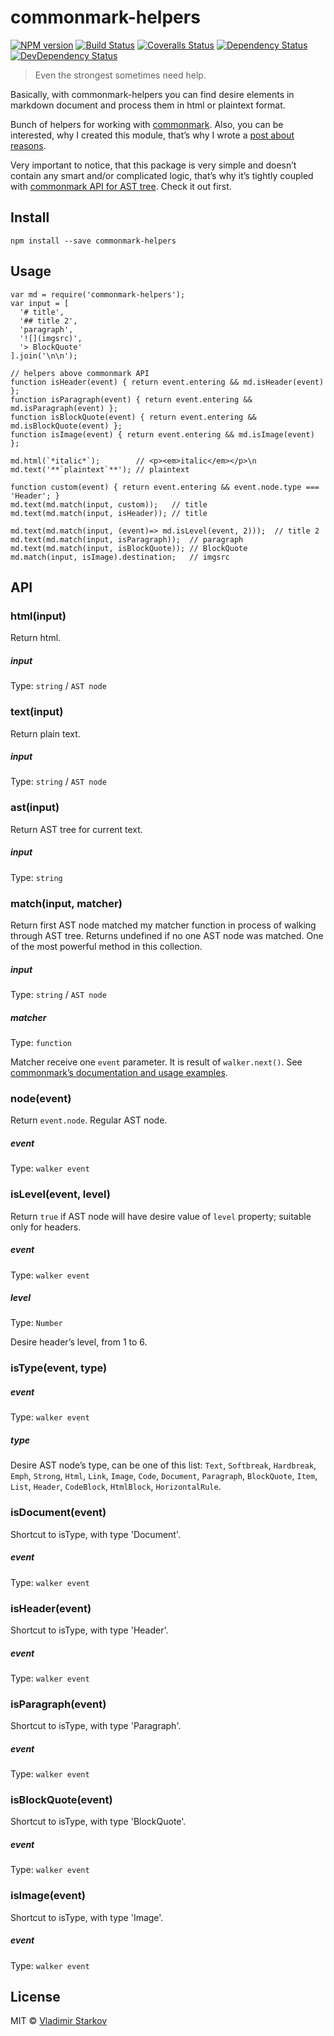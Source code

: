 # commonmark-helpers

[![NPM version][npm-image]][npm-url]
[![Build Status][travis-image]][travis-url]
[![Coveralls Status][coveralls-image]][coveralls-url]
[![Dependency Status][depstat-image]][depstat-url]
[![DevDependency Status][depstat-dev-image]][depstat-dev-url]

> Even the strongest sometimes need help.

Basically, with commonmark-helpers you can find desire elements in markdown document
and process them in html or plaintext format.

Bunch of helpers for working with [commonmark][commonmark-readme]. Also, you can be interested,
why I created this module, that’s why I wrote a [post about reasons](https://iamstarkov.com/commonmark-helpers-release/).

Very important to notice, that this package is very simple and doesn’t contain
any smart and/or complicated logic, that’s why it’s tightly coupled with
[commonmark API for AST tree][commonmark-readme]. Check it out first.

[commonmark-readme]: https://github.com/jgm/commonmark.js#readme

## Install

```
npm install --save commonmark-helpers
```

## Usage

```
var md = require('commonmark-helpers');
var input = [
  '# title',
  '## title 2',
  'paragraph',
  '![](imgsrc)',
  '> BlockQuote'
].join('\n\n');

// helpers above commonmark API
function isHeader(event) { return event.entering && md.isHeader(event) };
function isParagraph(event) { return event.entering && md.isParagraph(event) };
function isBlockQuote(event) { return event.entering && md.isBlockQuote(event) };
function isImage(event) { return event.entering && md.isImage(event) };

md.html(`*italic*`);        // <p><em>italic</em></p>\n
md.text('**`plaintext`**'); // plaintext

function custom(event) { return event.entering && event.node.type === 'Header'; }
md.text(md.match(input, custom));   // title
md.text(md.match(input, isHeader)); // title

md.text(md.match(input, (event)=> md.isLevel(event, 2)));  // title 2
md.text(md.match(input, isParagraph));  // paragraph
md.text(md.match(input, isBlockQuote)); // BlockQuote
md.match(input, isImage).destination;   // imgsrc
```

## API

### html(input)

Return html.

##### input

Type: `string` / `AST node`


### text(input)

Return plain text.

##### input

Type: `string` / `AST node`

### ast(input)

Return AST tree for current text.

##### input

Type: `string`

### match(input, matcher)

Return first AST node matched my matcher function in process of walking through AST tree. Returns undefined if no one AST node was matched. One of the most powerful method in this collection.

##### input

Type: `string` / `AST node`

##### matcher

Type: `function`

Matcher receive one `event` parameter. It is result of `walker.next()`.
See [commonmark’s documentation and usage examples][commonmark].

[commonmark]: https://github.com/jgm/commonmark.js#usage


### node(event)

Return `event.node`. Regular AST node.

##### event

Type: `walker event`

### isLevel(event, level)

Return `true` if AST node will have desire value of `level` property; suitable only for headers.

##### event

Type: `walker event`

##### level

Type: `Number`

Desire header’s level, from 1 to 6.

### isType(event, type)

##### event

Type: `walker event`

##### type

Desire AST node’s type, can be one of this list: `Text`, `Softbreak`, `Hardbreak`, `Emph`, `Strong`, `Html`, `Link`, `Image`, `Code`, `Document`, `Paragraph`, `BlockQuote`, `Item`, `List`, `Header`, `CodeBlock`, `HtmlBlock`, `HorizontalRule`.

### isDocument(event)

Shortcut to isType, with type 'Document'.

##### event

Type: `walker event`

### isHeader(event)

Shortcut to isType, with type 'Header'.

##### event

Type: `walker event`

### isParagraph(event)

Shortcut to isType, with type 'Paragraph'.

##### event

Type: `walker event`

### isBlockQuote(event)

Shortcut to isType, with type 'BlockQuote'.

##### event

Type: `walker event`

### isImage(event)

Shortcut to isType, with type 'Image'.

##### event

Type: `walker event`




## License

MIT © [Vladimir Starkov](https://iamstarkov.com/)

[npm-url]: https://npmjs.org/package/commonmark-helpers
[npm-image]: //img.shields.io/npm/v/commonmark-helpers.svg

[travis-url]: https://travis-ci.org/iamstarkov/commonmark-helpers
[travis-image]: //img.shields.io/travis/iamstarkov/commonmark-helpers.svg

[coveralls-url]: https://coveralls.io/r/iamstarkov/commonmark-helpers
[coveralls-image]: //img.shields.io/coveralls/iamstarkov/commonmark-helpers.svg

[depstat-url]: https://david-dm.org/iamstarkov/commonmark-helpers
[depstat-image]: //david-dm.org/iamstarkov/commonmark-helpers.svg

[depstat-dev-url]: https://david-dm.org/iamstarkov/commonmark-helpers
[depstat-dev-image]: //david-dm.org/iamstarkov/commonmark-helpers/dev-status.svg
